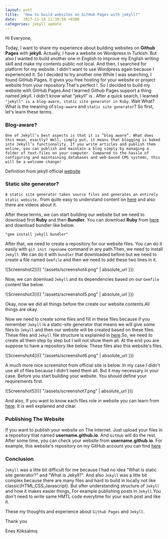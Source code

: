```yaml
---
layout: post
title:  "How to build websites on GitHub Pages with jekyll?"
date:   2017-11-18 11:39:58 +0300
categories: jekyll update
---
```


Hi Everyone,

Today, I want to share my experience about building websites on **Github Pages** with **jekyll**. Actually, I have a website on Wordpress in Turkish. But also I wanted to build another one in English to improve my English writing skill and make my contents public not local. And then, I searched for platform for my website. I didn't want to use Wordpress again because I experienced it. So I decided to try another one.While I was searching, I found GitHub Pages. It gives you free hosting for your website or project website from your repository.That's perfect !. So I decided to build my website with GitHub Pages.And I learned Github Pages support a thing named jekyll. I didn't know what "jekyll" is . After a quick search, I learned `"jekyll" is a blog-aware, static site generator in Ruby`. Wait What? What is the meaning of `blog-aware` and `static site generator`? So first, let's learn these terms.

### Blog-aware?

`One of Jekyll’s best aspects is that it is “blog aware”. What does this mean, exactly? Well, simply put, it means that blogging is baked into Jekyll’s functionality. If you write articles and publish them online, you can publish and maintain a blog simply by managing a folder of text-files on your computer. Compared to the hassle of configuring and maintaining databases and web-based CMS systems, this will be a welcome change!`

Definition from jekyll official [website](https://jekyllrb.com/docs/posts/)

### Static site generator?

`A static site generator takes source files and generates an entirely static website.` from quite easy to understand content on [here](https://learn.cloudcannon.com/jekyll/why-use-a-static-site-generator/) and also there are videos about it.

After these terms, we can start building our website but we need to download first **Ruby** and then **Bundler**.
You can download **Ruby** from [here](https://www.ruby-lang.org/en/downloads/) and download bundler like below.

`"gem install jekyll bundler"`

After that, we need to create a repository for our website files. You can do it easily with `git init reponame` command in any path.Then, we need to install `Jekyll`. We can do it with `bundler` that downloaded before but we need to create a file named `Gemfile` and then we need to add these two lines in it. 

![Screenshot2]({{ "/assets/screenshot4.png" | absolute_url }})

Now, we can download `Jekyll` and its dependencies based on our `Gemfile` content like below.

![Screenshot3]({{ "/assets/screenshot5.png" | absolute_url }})

Okay, now we did all things before the create our website contents.All things are okay.

Now we need to create some files and fill in these files because if you remember `Jekyll` is a static-site generator that means we will give some files to `Jekyll` and then our website will be created based on these files. These files and `Jekyll` file structure is explained in [here](https://jekyllrb.com/docs/structure/).So, we need to create all them step by step but I will not show them all. At the end you are suppose to have a repository like below. These files also this website's files.

![Screenshot4]({{ "/assets/screenshot6.png" | absolute_url }})

A much more nice screenshot from official site is below. In my case I didn't use all of files because I didn't need them all. But it may necessary in your case. Before you start building your website. You should define your requirements first.

![Screenshot5]({{ "/assets/screenshot7.png" | absolute_url }})

And also, If you want to know each files role in website you can learn from [here](https://jekyllrb.com/docs/structure/). It is well explained and clear.



### Publishing The Website

If you want to publish your website on The Internet. Just upload your files in a repository that named **username.github.io**. And `GitHub` will do the rest. After some time, you can check your website from **username.github.io**. For example, this website's repository on my GitHub account you can find [here](https://github.com/koksalmis/koksalmis.github.io)


### Conclusion
`Jekyll` was a litte bit difficult for me because I had no idea "What is static site generator?" and "What is Jekyll?". And also `Jekyll` was a litte bit complex because there are many files and hard to build in locally not like classic(HTML,CSS,Javascript). But after understanding structure of `Jekyll` and how it makes easier things, For example publishing posts in `Jekyll`.You don't need to write same HMTL code everytime for your each post and like it.

These my thoughts and experience about `Github Pages` and `Jekyll`.

Thank you

Enes Köksalmış 
